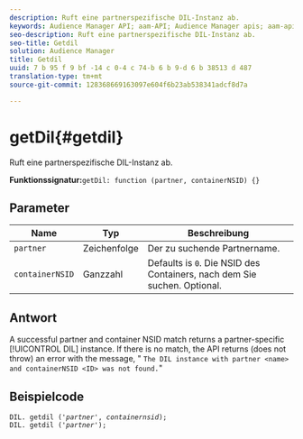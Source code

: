```yaml
---
description: Ruft eine partnerspezifische DIL-Instanz ab.
keywords: Audience Manager API; aam-API; Audience Manager apis; aam-apis
seo-description: Ruft eine partnerspezifische DIL-Instanz ab.
seo-title: Getdil
solution: Audience Manager
title: Getdil
uuid: 7 b 95 f 9 bf -14 c 0-4 c 74-b 6 b 9-d 6 b 38513 d 487
translation-type: tm+mt
source-git-commit: 128368669163097e604f6b23ab538341adcf8d7a

---
```



# getDil{#getdil}

Ruft eine partnerspezifische DIL-Instanz ab.

**Funktionssignatur:**`getDil: function (partner, containerNSID) {}`

<!-- r_dil_get_dil.xml -->

## Parameter

| Name | Typ | Beschreibung |
|---|---|---|
| `partner` | Zeichenfolge | Der zu suchende Partnername. |
| `containerNSID` | Ganzzahl | Defaults is `0`. Die NSID des Containers, nach dem Sie suchen. Optional. |

## Antwort

A successful partner and container NSID match returns a partner-specific [!UICONTROL DIL] instance. If there is no match, the API returns (does not throw) an error with the message, " `The DIL instance with partner <name> and containerNSID <ID> was not found.`"

## Beispielcode

<pre class="java"><code>DIL. getdil ('<i>partner</i>', <i>containernsid</i>); 
DIL. getdil ('<i>partner</i>');</code>
</pre>
